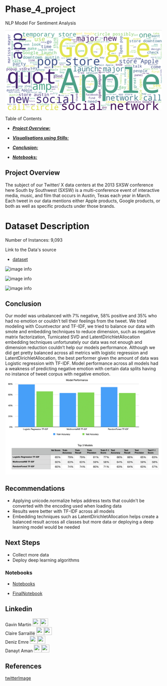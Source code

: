 # Phase_4_project
NLP Model For Sentiment Analysis

![image info](images/WordCloud.png)


Table of Contents

* [***Project Overview:***](#project-overview)

* [***Visualisations using Stills:***](#visualisations-using-stills) 

* [***Conclusion:***](#conclusion)

* [***Notebooks:***](#notebooks)


## Project Overview
The subject of our Twitter/ X data centers at the 2013 SXSW conference here
South by Southwest (SXSW) is a multi-conference event of interactive media, music, and film that occurs in Austin, Texas each year in March. Each tweet in our data mentions either Apple products, Google products, or both as well as specific products under those brands.


# Dataset Description
Number of Instances: 9,093


Link to the Data's source
* [dataset](https://data.world/crowdflower/brands-and-product-emotions) 



![image info](Images)



![image info](Images/.png)



![image info](Images/.png)



## Conclusion
Our model was unbalanced with 7% negative, 58% positive and 35% who had no emotion or couldn’t tell their feelings from the tweet. We tried modeling with Countvector and TF-IDF, we tried to balance our data with smote and embedding techniques to reduce dimension, such as negative matrix factorization, Turnicated SVD and LatentDirichletAllocation embedding techniques unfortunately our data was not enough and dimension reduction couldn’t help our models performance. Although we did get pretty balanced across all metrics with logistic regression and LatentDirichletAllocation, the best performer given the amount of data was Logistic regression with TF-IDF. Model performance across all models had a weakness of predicting negative emotion with certain data splits having no instance of tweet corpus with negative emotion. 
![image info](model_performance.png)


## Recommendations 
* Applying unicode.normalize helps address texts that couldn't be converted with the encoding used when loading data
* Results were better with TF-IDF across all models
* Embedding techniques such as LatentDirichletAllocation helps create a balanced result across all classes but more data or deploying a deep learning model would be needed

## Next Steps
* Collect more data
* Deploy deep learning algorithms
  
### Notebooks
* [Notebooks]([]()) 

* [FinalNotebook](https://github.com/Danayt09/Phase_4_project/blob/main/Modeling_ver03.ipynb)

  


## Linkedin
Gavin Martin <a href = "https://github.com/GitHbGav"><img src='https://cdn.pixabay.com/photo/2022/01/30/13/33/github-6980894_1280.png' width = '25' height='25'></a><a href="https://www.linkedin.com/in/gavin-martin-/"><img src='https://upload.wikimedia.org/wikipedia/commons/8/81/LinkedIn_icon.svg' width = '25' height='25'></a>  
Claire Sarraillé <a href = "https://github.com/clairesarraille"><img src='https://cdn.pixabay.com/photo/2022/01/30/13/33/github-6980894_1280.png' width = '25' height='25'></a><a href="https://www.linkedin.com/in/claire-sarraille/"><img src='https://upload.wikimedia.org/wikipedia/commons/8/81/LinkedIn_icon.svg' width = '25' height='25'></a>  
Deniz Emre <a href = "https://github.com/DenizzEmre"><img src='https://cdn.pixabay.com/photo/2022/01/30/13/33/github-6980894_1280.png' width = '25' height='25'></a><a href="https://www.linkedin.com/in/demre/"><img src='https://upload.wikimedia.org/wikipedia/commons/8/81/LinkedIn_icon.svg' width = '25' height='25'></a>  
Danayt Aman <a href = "https://github.com/Danayt09"><img src='https://cdn.pixabay.com/photo/2022/01/30/13/33/github-6980894_1280.png' width = '25' height='25'></a><a href="https://www.linkedin.com/in/danayt-aman/"><img src='https://upload.wikimedia.org/wikipedia/commons/8/81/LinkedIn_icon.svg' width = '25' height='25'></a>  

## References
[twitterImage](https://unsplash.com/photos/blue-and-white-heart-illustration-k1xf2D7jWUs)
